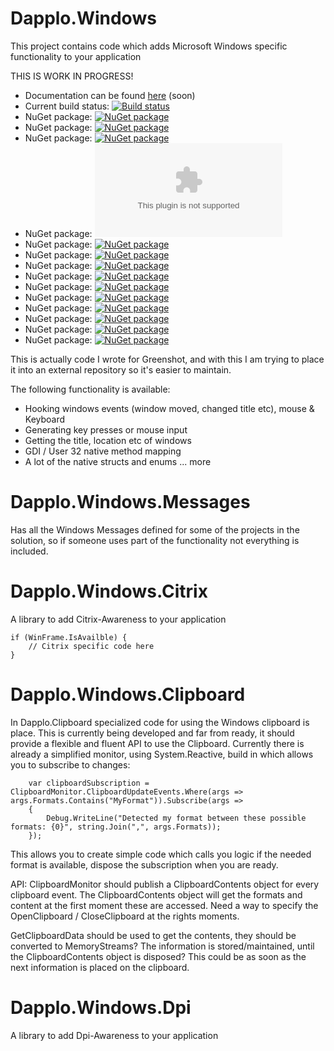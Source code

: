 # Dapplo.Windows
This project contains code which adds Microsoft Windows specific functionality to your application

THIS IS WORK IN PROGRESS!

- Documentation can be found [here](http://www.dapplo.net/blocks/Dapplo.Windows) (soon)
- Current build status: [![Build status](https://ci.appveyor.com/api/projects/status/n99jafhbbp74n2w7?svg=true)](https://ci.appveyor.com/project/dapplo/dapplo-windows)
- NuGet package: [![NuGet package](https://badge.fury.io/nu/Dapplo.Windows.svg)](https://badge.fury.io/nu/Dapplo.Windows)
- NuGet package: [![NuGet package](https://badge.fury.io/nu/Dapplo.Windows.Clipboard)](https://badge.fury.io/nu/Dapplo.Windows.Clipboard)
- NuGet package: [![NuGet package](https://badge.fury.io/nu/Dapplo.Windows.Citrix)](https://badge.fury.io/nu/Dapplo.Windows.Citrix)
- NuGet package: [![NuGet package](https://badge.fury.io/nu/Dapplo.Windows.Com)](https://badge.fury.io/nu/Dapplo.Windows.Com)
- NuGet package: [![NuGet package](https://badge.fury.io/nu/Dapplo.Windows.Common)](https://badge.fury.io/nu/Dapplo.Windows.Common)
- NuGet package: [![NuGet package](https://badge.fury.io/nu/Dapplo.Windows.DesktopWindowsManager)](https://badge.fury.io/nu/Dapplo.Windows.DesktopWindowsManager)
- NuGet package: [![NuGet package](https://badge.fury.io/nu/Dapplo.Windows.Dpi.svg)](https://badge.fury.io/nu/Dapplo.Windows.Dpi)
- NuGet package: [![NuGet package](https://badge.fury.io/nu/Dapplo.Windows.Gdi32.svg)](https://badge.fury.io/nu/Dapplo.Windows.Gdi32)
- NuGet package: [![NuGet package](https://badge.fury.io/nu/Dapplo.Windows.Input.svg)](https://badge.fury.io/nu/Dapplo.Windows.Input)
- NuGet package: [![NuGet package](https://badge.fury.io/nu/Dapplo.Windows.Kernel32.svg)](https://badge.fury.io/nu/Dapplo.Windows.Kernel32)
- NuGet package: [![NuGet package](https://badge.fury.io/nu/Dapplo.Windows.Messages.svg)](https://badge.fury.io/nu/Dapplo.Windows.Messages)
- NuGet package: [![NuGet package](https://badge.fury.io/nu/Dapplo.Windows.Multimedia.svg)](https://badge.fury.io/nu/Dapplo.Windows.Multimedia)
- NuGet package: [![NuGet package](https://badge.fury.io/nu/Dapplo.Windows.Shell32.svg)](https://badge.fury.io/nu/Dapplo.Windows.Shell32)
- NuGet package: [![NuGet package](https://badge.fury.io/nu/Dapplo.Windows.User32.svg)](https://badge.fury.io/nu/Dapplo.Windows.User32)

This is actually code I wrote for Greenshot, and with this I am trying to place it into an external repository so it's easier to maintain.

The following functionality is available:
* Hooking windows events (window moved, changed title etc), mouse & Keyboard
* Generating key presses or mouse input
* Getting the title, location etc of windows
* GDI / User 32 native method mapping
* A lot of the native structs and enums
... more

# Dapplo.Windows.Messages
Has all the Windows Messages defined for some of the projects in the solution, so if someone uses part of the functionality not everything is included.

# Dapplo.Windows.Citrix
A library to add Citrix-Awareness to your application
```
if (WinFrame.IsAvailble) {
	// Citrix specific code here
}
```

# Dapplo.Windows.Clipboard
In Dapplo.Clipboard specialized code for using the Windows clipboard is place.
This is currently being developed and far from ready, it should provide a flexible and fluent API to use the Clipboard.
Currently there is already a simplified monitor, using System.Reactive, build in which allows you to subscribe to changes:
```
	var clipboardSubscription = ClipboardMonitor.ClipboardUpdateEvents.Where(args => args.Formats.Contains("MyFormat")).Subscribe(args =>
	{
		Debug.WriteLine("Detected my format between these possible formats: {0}", string.Join(",", args.Formats));
	});
```
This allows you to create simple code which calls you logic if the needed format is available, dispose the subscription when you are ready.

API:
ClipboardMonitor should publish a ClipboardContents object for every clipboard event.
The ClipboardContents object will get the formats and content at the first moment these are accessed.
Need a way to specify the OpenClipboard / CloseClipboard at the rights moments.

GetClipboardData should be used to get the contents, they should be converted to MemoryStreams?
The information is stored/maintained, until the ClipboardContents object is disposed?
This could be as soon as the next information is placed on the clipboard.

# Dapplo.Windows.Dpi
A library to add Dpi-Awareness to your application

